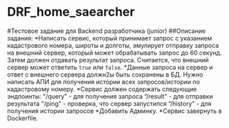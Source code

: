 # DRF_home_saearcher
#Тестовое задание для Backend разработчика (junior)
##Описание задания:
*Написать сервис, который принимает запрос с указанием кадастрового номера, широты и долготы, эмулирует отправку запроса на внешний сервер, который может обрабатывать запрос до 60 секунд. Затем должен отдавать результат запроса. Считается, что внешний сервер может ответить `true` или `false`.
*Данные запроса на сервер и ответ с внешнего сервера должн2ы быть сохранены в БД. Нужно написать АПИ для получения истории всех запросов/истории по кадастровому номеру.
*Сервис должен содержать следующие эндпоинты:
"/query" - для получения запроса
“/result" - для отправки результата
"/ping" - проверка, что  сервер запустился
“/history” - для получения истории запросов
*Добавить Админку.
*Сервис завернуть в Dockerfile.
